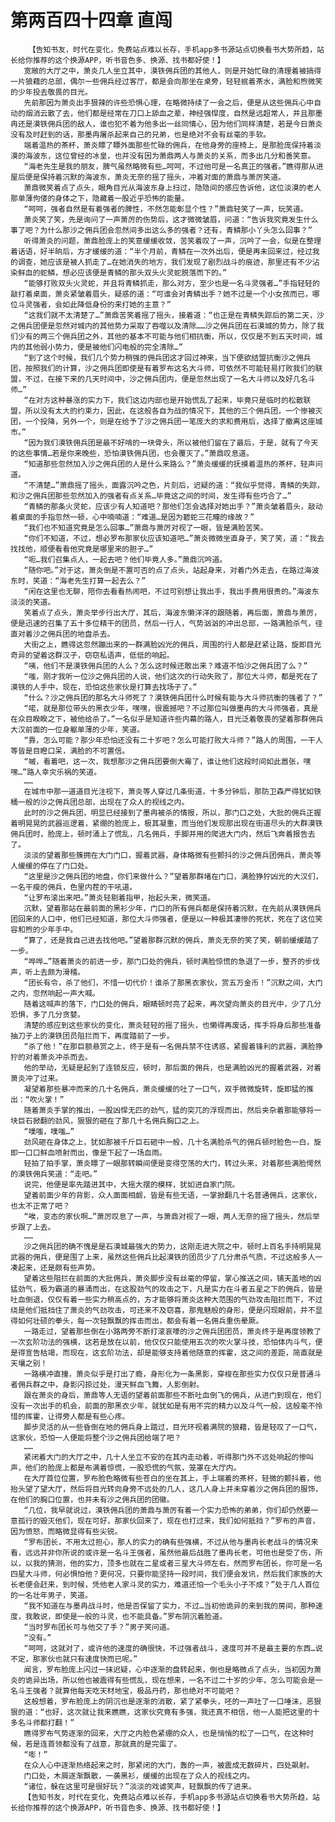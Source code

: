 # 第两百四十四章 直闯
        【告知书友，时代在变化，免费站点难以长存，手机app多书源站点切换看书大势所趋，站长给你推荐的这个换源APP，听书音色多、换源、找书都好使！】
       宽敞的大厅之中，萧炎几人坐立其中，漠铁佣兵团的其他人，则是开始忙碌的清理着被搞得一片狼藉的总部，偶尔一些佣兵经过客厅，都是会向那坐在桌旁，轻轻抿着茶水，满脸和煦微笑的少年投去敬畏的目光。
       先前那因为萧炎出手狠辣的许些恐惧心理，在略微持续了一会之后，便是从这些佣兵心中自动的烟消云散了去，他们都是经常在刀口上舔血之辈，神经强悍度，自然是远超常人，并且那墨冉还是漠铁佣兵团的敌人，谁也犯不着为他多出一丝同情心，因为他们同样清楚，若是今日萧炎没有及时赶到的话，那墨冉屠杀起来自己的兄弟，也是绝对不会有丝毫的手软。
       端着温热的茶杯，萧炎瞟了瞟外面那些忙碌的佣兵，在他身旁的座椅上，是那脸庞保持着淡漠的海波东，这位曾经的冰皇，也并没有因为萧鼎两人与萧炎的关系，而多出几分和善笑意。
       “海老先生是我的朋友，脾气虽然略微有些…呵呵，不过他可是一名真正的强者。”瞧得那从进屋后便是保持着沉默的海波东，萧炎无奈的摇了摇头，冲着对面的萧鼎与萧厉笑道。
       萧鼎微笑着点了点头，眼角目光从海波东身上扫过，隐隐间的感应告诉他，这位淡漠的老人那单薄佝偻的身体之下，隐藏着一股近乎恐怖的能量。
       “呵呵，强者自然是有着强者的脾性，不然怎能彰显个性？”萧鼎轻笑了一声，玩笑道。
       萧炎笑了笑，先是询问了一声萧厉的伤势后，这才微微皱眉，问道：“告诉我究竟发生什么事了吧？为什么那沙之佣兵团会忽然间多出这么多的强者？还有，青鳞那小丫头怎么回事？”
       听得萧炎的问题，萧鼎脸庞上的笑意缓缓收敛，苦笑着叹了一声，沉吟了一会，似是在整理着话语，好半晌后，方才缓缓的道：“半个月前，青鳞在一次外出后，便是再未回来过，经过我的调查，她应该是被人抓走了…在她消失的地方，我们发现了剧烈战斗的痕迹，那里还有不少沾染鲜血的蛇鳞，想必应该便是青鳞的那头双头火灵蛇脱落而下的。”
       “能够打败双头火灵蛇，并且将青鳞抓走，那么对方，至少也是一名斗灵强者…”手指轻轻的敲打着桌面，萧炎紧皱着眉头，疑惑的道：“可谁会对青鳞出手？她不过是一个小女孩而已，哪位斗灵强者，会如此降低身份的来打她的主意？”
       “这我们就不太清楚了…”萧鼎苦笑着摇了摇头，接着道：“也正是在青鳞失踪后的第二天，沙之佣兵团便是忽然对城内的其他势力采取了吞噬以及清除……沙之佣兵团在石漠城的势力，除了我们少有的两三个佣兵团之外，其他的基本不可能与他们相抗衡，所以，仅仅是不到五天时间，城内的其他弱小势力，便是被他们闪电般的完全清除…”
       “到了这个时候，我们几个势力稍强的佣兵团这才回过神来，当下便欲结盟抗衡沙之佣兵团，按照我们的计算，沙之佣兵团即使是有着罗布这名大斗师，可依然不可能轻易打败我们的联盟，不过，在接下来的几天时间中，沙之佣兵团内，便是忽然出现了一名大斗师以及好几名斗师…”
       “在对方这种暴涨的实力下，我们这边内部也是开始慌乱了起来，毕竟只是临时的松散联盟，所以没有太大的约束力，因此，在这般各自为战的情况下，其他的三个佣兵团，一个惨被灭团，一个投降，另外一个，则是在给予了沙之佣兵团一笔庞大的求和费用后，选择了撤离这座城市。”
       “因为我们漠铁佣兵团是最不好啃的一块骨头，所以被他们留在了最后，于是，就有了今天的这些事情…若是你来晚些，恐怕漠铁佣兵团，也会覆灭了。”萧鼎叹息道。
       “知道那些忽然加入沙之佣兵团的人是什么来路么？”萧炎缓缓的抚摸着温热的茶杯，轻声问道。
       “不清楚…”萧鼎摇了摇头，面露沉吟之色，片刻后，迟疑的道：“我似乎觉得，青鳞的失踪，和沙之佣兵团那些忽然加入的强者有点关系…毕竟这之间的时间，发生得有些巧合了…”
       “青鳞的那条火灵蛇，应该少有人知道吧？那他们怎会选择对她出手？”萧炎皱着眉头，敲动着桌面的手指忽然一顿，心中喃喃道：“难道…是因为碧蛇三花瞳的缘故？”
       “我们也不知道究竟是怎么回事…”萧鼎与萧厉对视了一眼，皆是满脸苦笑。
       “你们不知道，不过，想必罗布那家伙应该知道吧…”萧炎微微坐直身子，笑了笑，道：“我去找找他，顺便看看他究竟是哪里来的胆子…”
       “呃…我们召集点人，一起去吧？他们毕竟人多。”萧鼎沉吟道。
       “随你吧。”对于这，萧炎倒是不置可否的点了点头，站起身来，对着门外走去，在路过海波东时，笑道：“海老先生打算一起去么？”
       “闲在这里也无聊，陪你去看看热闹吧，不过可别想让我出手，我出手费用很贵的。”海波东淡淡的笑道。
       笑着点了点头，萧炎举步行出大厅，其后，海波东懒洋洋的跟随着，再后面，萧鼎与萧厉，便是迅速的召集了五十多位精干的团员，然后一行人，气势汹汹的冲出总部，一路满脸杀气，径直对着沙之佣兵团的地盘杀去。
       大街之上，瞧得这忽然蹦出来的一群满脸凶光的佣兵，周围的行人都是赶紧让路，旋即目光奇异的望着这群汉子，窃窃私语声，低低的响起。
       “咦，他们不是漠铁佣兵团的人么？怎么这时候还敢出来？难道不怕沙之佣兵团了么？”
       “嗤，刚才我听一位沙之佣兵团的人说，他们这次的行动失败了，那位大斗师，都是死在了漠铁的人手中，现在，恐怕这些家伙是打算去找场子了。”
       “什么？沙之佣兵团的那名大斗师死了？漠铁佣兵团什么时候有能与大斗师抗衡的强者了？”
       “喏，就是那位带头的黑衣少年，嘿嘿，很震撼吧？不过那位叫做墨冉的大斗师强者，真是在众目睽睽之下，被他给杀了。”一名似乎是知道许些内幕的路人，目光泛着敬畏的望着那群佣兵大汉前面的一位身躯单薄的少年，笑道。
       “靠，怎么可能？那少年恐怕还没有二十岁吧？怎么可能打败大斗师？”路人的周围，一干人等皆是目瞪口呆，满脸的不可置信。
       “嘁，看着吧，这一次，我想那沙之佣兵团要倒大霉了，谁让他们这段时间如此嚣张，嘿嘿…”路人幸灾乐祸的笑道。
       ……
       在城市中那一道道目光注视下，萧炎等人穿过几条街道，十多分钟后，那防卫森严得犹如铁桶一般的沙之佣兵团总部，出现在了众人的视线之内。
       此时的沙之佣兵团，明显已经接到了墨冉被杀的情报，所以，那门口之处，大批的佣兵正握着明晃晃的武器巡逻着，紧绷的脸庞上，极其凝重，而当他们发现那出现在街道尽头的大群漠铁佣兵团时，脸庞上，顿时涌上了慌乱，几名佣兵，手脚并用的爬进大门内，然后飞奔着报告去了。
       淡淡的望着那些簇拥在大门门口，握着武器，身体略微有些颤抖的沙之佣兵团佣兵，萧炎等人缓缓的停在了门口处。
       “这里是沙之佣兵团的地盘，你们来做什么？”望着那群堵在门口，满脸狰狞凶光的大汉们，一名干瘦的佣兵，色里内茬的干吼道。
       “让罗布滚出来吧。”萧炎轻剔着指甲，抬起头来，微笑道。
       沉默，望着那站在最前面的黑衫少年，门口的所有佣兵都是保持着沉默，在先前从漠铁佣兵团回来的人口中，他们已经知道，那位大斗师强者，便是以一种极其凄惨的死状，死在了这位笑容和煦的少年手中。
       “算了，还是我自己进去找他吧。”望着那群沉默的佣兵，萧炎无奈的笑了笑，朝前缓缓踏了一步。
       “哗哗…”随着萧炎的前进一步，那门口处的佣兵，顿时满脸惊慌的急退了一步，整齐的步伐声，听上去颇为滑稽。
       “团长有令，杀了他们，不惜一切代价！谁杀了那黑衣家伙，赏五万金币！”沉默之间，大门之内，忽然响起一声大喊。
       随着这喊声的落下，门口处的佣兵，眼睛顿时亮了起来，再次望向萧炎的目光中，少了几分恐惧，多了几分贪婪。
       清楚的感应到这些家伙的变化，萧炎轻轻的摇了摇头，也懒得再废话，挥手将身后那些准备抽刀子上的漠铁团员阻拦而下，再度踏前了一步。
       “杀了他！”在那巨额悬赏之上，终于是有一名佣兵禁不住诱惑，紧握着锋利的武器，满脸狰狞的对着萧炎冲杀而去。
       他的举动，无疑是起到了连锁反应，顿时，那后面的佣兵，也是满脸凶光的握着武器，对着萧炎冲了过来。
       凝望着那些暴冲而来的几十名佣兵，萧炎缓缓的吐了一口气，双手微微旋转，旋即猛的推出：“吹火掌！”
       随着萧炎手掌的推出，一股凶悍无匹的劲气，猛的突兀的浮现而出，然后夹杂着那能够将一块巨石掀翻的劲风，狠狠的砸在了那几十名佣兵胸口之上。
       “噗嗤，噗嗤…”
       劲风砸在身体之上，犹如那被千斤巨石砸中一般，几十名满脸杀气的佣兵顿时脸色一白，旋即一口口鲜血喷射而出，像是下起了一场血雨。
       轻拍了拍手掌，萧炎瞟了一眼那转瞬间便是变得空荡的大门，转过头来，对着那些满脸愕然的漠铁佣兵笑道：“走吧。”
       说完，他便是率先踏进其中，大摇大摆的模样，犹如进自家门院。
       望着前面少年的背影，众人面面相觑，皆是有些无语，一掌掀翻几十名普通佣兵，这家伙，也太不正常了吧？
       “唉，变态的家伙啊…”萧厉叹息了一声，与萧鼎对视了一眼，两人无奈的摇了摇头，然后举步跟了上去。
       ……
       沙之佣兵团的确不愧是是石漠城最强大的势力，这刚走进大院之中，顿时上百名手持明晃晃武器的佣兵，便是围了上来，虽然这些佣兵比起漠铁的团员少了几分肃杀气质，不过这般多人一凑起来，还是颇有些声势。
       望着这些阻拦在前面的大批佣兵，萧炎脚步没有丝毫的停留，掌心推送之间，铺天盖地的凶猛劲气，极为霸道的暴涌而出，在这股劲气的攻击之下，凡是实力在斗者五星之下的佣兵，皆是吐血倒退，仅仅有着一些实力稍高点的，方才能够将萧炎这种大范围的气劲攻击阻拦而下，不过绕是他们抵挡住了萧炎的气劲攻击，可还来不及窃喜，那鬼魅般的身形，便是闪现眼前，并不显得如何壮硕的拳头，每一次轻飘飘的挥击而出，都会有着一名佣兵重伤晕厥。
       一路走过，望着那些倒在小路两旁不断打滚哀嚎的沙之佣兵团团员，萧炎终于是再度领教了一次玄阶功法的强横，这若是放在以前，他仅仅只能使用五次的吹火掌斗技，恐怕体内斗气，便是得宣告枯竭，而现在，这玄阶功法，却是能够支持着他随意的挥霍，这之间的差距，简直就是天壤之别！
       一路横冲直撞，萧炎似乎是打出了瘾，身形化为一条黑影，穿梭在那些实力仅仅只是普通斗者佣兵群之中，身影闪掠过处，漫天鲜血飞舞，人影倒射。
       跟在萧炎的身后，萧鼎等人无语的望着前面那些不断吐血倒飞的佣兵，从进门到现在，他们没有一次出手的机会，前面的那黑衣少年，就犹如是有用不完的精力以及斗气一般，这般毫不怜惜的挥霍，让得旁人都是有些心疼。
       脚步灵活的从一些昏倒在地的佣兵身上踏过，目光环视着满院的狼藉，皆是轻叹了一口气，这家伙，恐怕一人便能将整个沙之佣兵团给端了吧？
       ……
       紧闭着大门的大厅之中，几十人坐立不安的在其内走动着，听得那门外不远处响起的惨叫声，他们的脸庞上都是布满着惊慌，一股恐慌的气氛，笼罩在大厅内。
       在大厅首位位置，罗布脸色略微有些苍白的坐在其上，手上端着的茶杯，轻微的颤抖着，他抬头望了望大厅，然后将目光转向身旁不远处的几人，这几人身上并未穿着沙之佣兵团的服饰，在他们的胸口位置，也并未有沙之佣兵团的团徽。
       “几位，我早就说过，漠铁佣兵团的萧鼎与萧厉有着一个实力恐怖的弟弟，你们却仍然要一意孤行的毁灭他们，现在可好，那家伙回来了，现在也打过来，我们如何抵挡？”罗布的声音，因为愤怒，而略微显得有些尖锐。
       “罗布团长，不用太过担心，那人的实力的确有些强横，不过从他与墨冉长老战斗的情况来看，远远并非你所说的或许是一名斗王强者，虽然他最后战胜了墨冉长老，可他也是受了伤，所以，以我的猜测，他的实力，顶多也就在二星或者三星大斗师左右，然而罗布团长，你可是一名四星大斗师，何必惧怕他？更何况，只要你能坚持一段时间，我们便会发讯，然后我们家族的大长老便会赶来，到时候，凭他老人家斗灵的实力，难道还怕一个毛头小子不成？”处于几人首位的一名壮年男子，笑道。
       “我不知道在与墨冉战斗时，他是否保留了实力，不过…当初他诡异的来到我的房间，那种速度，我敢说，即使是一般的斗灵，也不能具备。”罗布阴沉着脸道。
       “当时罗布团长可与他交了手？”男子笑问道。
       “没有。”
       “呵呵，这就对了，或许他的速度的确很快，不过强者战斗，速度可并不是最主要的东西…说不定，那家伙也就只有速度快而已呢。”
       闻言，罗布脸庞上闪过一抹迟疑，心中逐渐的盘转起来，倒也是略微点了点头，当初因为萧炎的诡异出场，所以他也被震得有些慌乱，现在想来，一名不过二十岁的少年，怎么可能会是一名斗王强者？就算他每天吃天材地宝，极品丹药，那也绝对不可能吧？
       这般想着，罗布脸庞上的阴沉也是逐渐的消散，紧了紧拳头，呸的一声吐了一口唾沫，恶狠狠的道：“也好，这次就让我来瞧瞧，这家伙究竟有多强，我还真不相信，他一人能把这里的十多名斗师都打翻！”
       瞧得罗布气势逐渐的回来，大厅之内脸色紧绷的众人，也是悄悄的松了一口气，在这种时候，若是连首领都没有了战意，那就真的是完蛋了。
       “嘭！”
       在众人心中逐渐热络起来之时，那紧闭的大门，轰的一声，被震成无数碎片，四处飙射。
       门口处，木屑逐渐飘散，一袭黑衫，缓缓的出现在了众人的视线之内。
       “诸位，躲在这里可是很好玩？”淡淡的戏谑笑声，轻飘飘的传了进来。
       【告知书友，时代在变化，免费站点难以长存，手机app多书源站点切换看书大势所趋，站长给你推荐的这个换源APP，听书音色多、换源、找书都好使！】